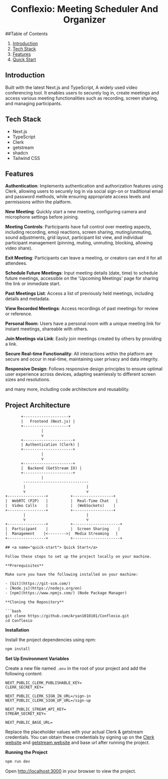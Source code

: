 <div align="center">
  <br />
  <h1 align="center">Conflexio: Meeting Scheduler And Organizer</h1>
</div>

##<a name="table">Table of Contents</a>

1. [Introduction](#introduction)
2. [Tech Stack](#tech-stack)
3. [Features](#features)
4. [Quick Start](#quick-start)

## <a name="introduction">Introduction</a>

Built with the latest Next.js and TypeScript, A widely used video conferencing tool. It enables users to securely log in, create meetings and access various meeting functionalities such as recording, screen sharing, and managing participants.

## <a name="tech-stack"> Tech Stack</a>

- Next.js
- TypeScript
- Clerk
- getstream
- shadcn
- Tailwind CSS

## <a name="features"> Features</a>

 **Authentication**: Implements authentication and authorization features using Clerk, allowing users to securely log in via social sign-on or traditional email and password methods, while ensuring appropriate access levels and permissions within the platform.

 **New Meeting**: Quickly start a new meeting, configuring camera and microphone settings before joining.

 **Meeting Controls**: Participants have full control over meeting aspects, including recording, emoji reactions, screen sharing, muting/unmuting, sound adjustments, grid layout, participant list view, and individual participant management (pinning, muting, unmuting, blocking, allowing video share).

 **Exit Meeting**: Participants can leave a meeting, or creators can end it for all attendees.

 **Schedule Future Meetings**: Input meeting details (date, time) to schedule future meetings, accessible on the 'Upcoming Meetings' page for sharing the link or immediate start.

 **Past Meetings List**: Access a list of previously held meetings, including details and metadata.

 **View Recorded Meetings**: Access recordings of past meetings for review or reference.

 **Personal Room**: Users have a personal room with a unique meeting link for instant meetings, shareable with others.

 **Join Meetings via Link**: Easily join meetings created by others by providing a link.

 **Secure Real-time Functionality**: All interactions within the platform are secure and occur in real-time, maintaining user privacy and data integrity.

 **Responsive Design**: Follows responsive design principles to ensure optimal user experience across devices, adapting seamlessly to different screen sizes and resolutions.

and many more, including code architecture and reusability.

## Project Architecture  

```txt
       +--------------------+
       |   Frontend (Next.js) |
       +--------------------+
                |
                v
       +----------------------+
       | Authentication (Clerk) |
       +----------------------+
                |
                v
       +----------------------+
       |  Backend (GetStream IO) |
       +----------------------+
                |
        -----------------------------
        |                           |
        v                           v
+-----------------+          +------------------+
|  WebRTC (P2P)   |          |  Real-Time Chat   |
|  Video Calls    |          |  (WebSockets)    |
+-----------------+          +------------------+
        |                           |
        v                           v
+-----------------+          +---------------------+
|  Participant    |          |  Screen Sharing    |
|  Management    |<-------->|  Media Streaming   |
+-----------------+          +---------------------+

## <a name="quick-start"> Quick Start</a>

Follow these steps to set up the project locally on your machine.

**Prerequisites**

Make sure you have the following installed on your machine:

- [Git](https://git-scm.com/)
- [Node.js](https://nodejs.org/en)
- [npm](https://www.npmjs.com/) (Node Package Manager)

**Cloning the Repository**

```bash
git clone https://github.com/Aryan1010101/Conflexio.git
cd Conflexio
```

**Installation**

Install the project dependencies using npm:

```bash
npm install
```

**Set Up Environment Variables**

Create a new file named `.env` in the root of your project and add the following content:

```env
NEXT_PUBLIC_CLERK_PUBLISHABLE_KEY=
CLERK_SECRET_KEY=

NEXT_PUBLIC_CLERK_SIGN_IN_URL=/sign-in
NEXT_PUBLIC_CLERK_SIGN_UP_URL=/sign-up

NEXT_PUBLIC_STREAM_API_KEY=
STREAM_SECRET_KEY=

NEXT_PUBLIC_BASE_URL=
```

Replace the placeholder values with your actual Clerk & getstream credentials. You can obtain these credentials by signing up on the [Clerk website](https://clerk.com/) and [getstream website](https://getstream.io/) and base url after running the project.

**Running the Project**

```bash
npm run dev
```

Open [http://localhost:3000](http://localhost:3000) in your browser to view the project.
